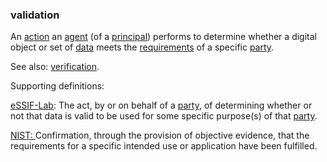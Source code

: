 ### validation

<p class="c8"><span>An </span><span class="c2"><a class="c3" href="#h.l54nzmooy631">action</a></span><span>&nbsp;an </span><span class="c2"><a class="c3" href="#h.6xkhfkjpo6xg">agent</a></span><span>&nbsp;(of a </span><span class="c2"><a class="c3" href="#h.sydbe7rk6244">principal</a></span><span>) performs to determine whether a digital object or set of </span><span class="c2"><a class="c3" href="#h.o783ayrrkc6g">data</a></span><span>&nbsp;meets the </span><span class="c2"><a class="c3" href="#h.ajxlw8r3dvcc">requirements</a></span><span>&nbsp;of a specific </span><span class="c2"><a class="c3" href="#h.cn6bno48fomj">party</a></span><span class="c0">.</span></p><p class="c8"><span>See also: </span><span class="c2"><a class="c3" href="#h.2bnb6g8na7cu">verification</a></span><span class="c0">.</span></p><p class="c8"><span class="c0">Supporting definitions:</span></p><p class="c8"><span class="c2"><a class="c3" href="https://www.google.com/url?q=https://essif-lab.github.io/framework/docs/essifLab-glossary%23validate&amp;sa=D&amp;source=editors&amp;ust=1706779842910659&amp;usg=AOvVaw1kwCZgX4bY4GkD3tCYKY5J">eSSIF-Lab</a></span><span>: The act, by or on behalf of a </span><span class="c2"><a class="c3" href="https://www.google.com/url?q=https://essif-lab.github.io/framework/docs/terms/party&amp;sa=D&amp;source=editors&amp;ust=1706779842910993&amp;usg=AOvVaw1JjyI8pmqfeTE9aIAdqG7r">party</a></span><span>, of determining whether or not that data is </span><span>valid</span><span>&nbsp;to be used for some specific purpose(s) of that </span><span class="c2"><a class="c3" href="https://www.google.com/url?q=https://essif-lab.github.io/framework/docs/terms/party&amp;sa=D&amp;source=editors&amp;ust=1706779842911325&amp;usg=AOvVaw3OTs2wVlTI5v3FwPE_YuSW">party</a></span><span class="c0">.</span></p><p class="c8"><span class="c2 c9 c45"><a class="c3" href="https://www.google.com/url?q=https://csrc.nist.gov/glossary/term/validation&amp;sa=D&amp;source=editors&amp;ust=1706779842911578&amp;usg=AOvVaw2QH0rB5zCowmHa9u5Yu105">NIST: </a></span><span class="c9 c49">Confirmation, through the provision of objective evidence, that the requirements for a specific intended use or application have been fulfilled.</span></p>